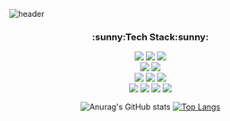 
![header](https://capsule-render.vercel.app/api?type=waving&color=gradient&height=160&section=header&text=%20Jiyoung&fontAlign=50&fontAlignY=50&fontSize=70&fontColor=#FFFFFF)

<h3 align=center>:sunny:Tech Stack:sunny:</h3>
<div align=center>
  <img src="https://img.shields.io/badge/java-007396?style=for-the-badge&logo=java&logoColor=white">
  <img src="https://img.shields.io/badge/c++-00599C?style=for-the-badge&logo=c%2B%2B&logoColor=white">
  <img src="https://img.shields.io/badge/python-3776AB?style=for-the-badge&logo=python&logoColor=white">
  <br>
  <img src="https://img.shields.io/badge/html5-E34F26?style=for-the-badge&logo=html5&logoColor=white">
  <img src="https://img.shields.io/badge/css-1572B6?style=for-the-badge&logo=css3&logoColor=white">
  <br>
  <img src="https://img.shields.io/badge/spring-6DB33F?style=for-the-badge&logo=spring&logoColor=white">
  <img src="https://img.shields.io/badge/springboot-6DB33F?style=for-the-badge&logo=springboot&logoColor=white">
  <img src="https://img.shields.io/badge/mysql-4479A1?style=for-the-badge&logo=mysql&logoColor=white">
  <br>
  <img src="https://img.shields.io/badge/docker-2496ED?style=for-the-badge&logo=docker&logoColor=white">
  <img src="https://img.shields.io/badge/kubernetes-326CE5?style=for-the-badge&logo=kubernetes&logoColor=white">
  <img src="https://img.shields.io/badge/aws-232F3E?style=for-the-badge&logo=amazon&logoColor=white">
  <img src="https://img.shields.io/badge/terraform-844FBA?style=for-the-badge&logo=terraform&logoColor=white">

![Anurag's GitHub stats](https://github-readme-stats.vercel.app/api?username=Sj0-0i&show_icons=true&theme=github_dark)
[![Top Langs](https://github-readme-stats.vercel.app/api/top-langs/?username=Sj0-0i&langs_count=8&layout=compact&theme=github_dark)](https://github.com/Sj0-0i/github-readme-stats)</div>
